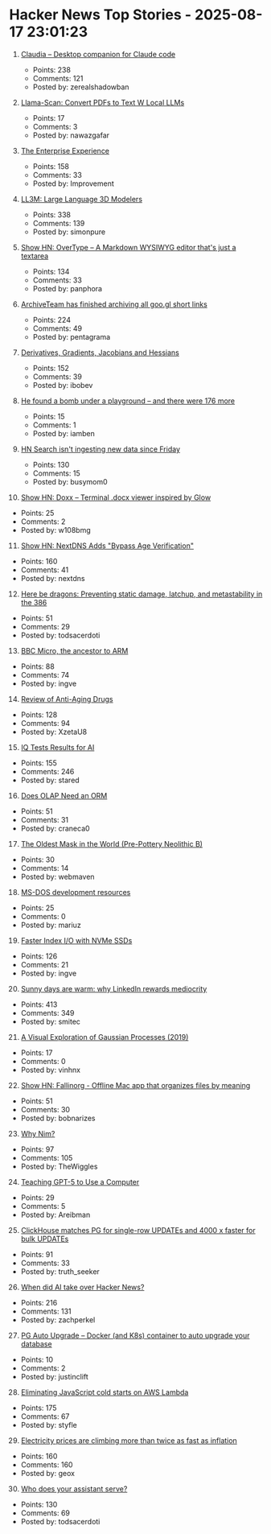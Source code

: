 # Hacker News Top Stories - 2025-08-17 23:01:23

1. [Claudia – Desktop companion for Claude code](https://claudiacode.com/)
   - Points: 238
   - Comments: 121
   - Posted by: zerealshadowban

2. [Llama-Scan: Convert PDFs to Text W Local LLMs](https://github.com/ngafar/llama-scan)
   - Points: 17
   - Comments: 3
   - Posted by: nawazgafar

3. [The Enterprise Experience](https://churchofturing.github.io/the-enterprise-experience.html)
   - Points: 158
   - Comments: 33
   - Posted by: Improvement

4. [LL3M: Large Language 3D Modelers](https://threedle.github.io/ll3m/)
   - Points: 338
   - Comments: 139
   - Posted by: simonpure

5. [Show HN: OverType – A Markdown WYSIWYG editor that's just a textarea](undefined)
   - Points: 134
   - Comments: 33
   - Posted by: panphora

6. [ArchiveTeam has finished archiving all goo.gl short links](https://tracker.archiveteam.org/goo-gl/)
   - Points: 224
   - Comments: 49
   - Posted by: pentagrama

7. [Derivatives, Gradients, Jacobians and Hessians](https://blog.demofox.org/2025/08/16/derivatives-gradients-jacobians-and-hessians-oh-my/)
   - Points: 152
   - Comments: 39
   - Posted by: ibobev

8. [He found a bomb under a playground – and there were 176 more](https://www.bbc.co.uk/news/articles/c36x08jezw5o)
   - Points: 15
   - Comments: 1
   - Posted by: iamben

9. [HN Search isn't ingesting new data since Friday](https://github.com/algolia/hn-search/issues/248)
   - Points: 130
   - Comments: 15
   - Posted by: busymom0

10. [Show HN: Doxx – Terminal .docx viewer inspired by Glow](https://github.com/bgreenwell/doxx)
   - Points: 25
   - Comments: 2
   - Posted by: w108bmg

11. [Show HN: NextDNS Adds "Bypass Age Verification"](undefined)
   - Points: 160
   - Comments: 41
   - Posted by: nextdns

12. [Here be dragons: Preventing static damage, latchup, and metastability in the 386](http://www.righto.com/2025/08/static-latchup-metastability-386.html)
   - Points: 51
   - Comments: 29
   - Posted by: todsacerdoti

13. [BBC Micro, the ancestor to ARM](https://retrogamecoders.com/bbc-micro-the-ancestor-to-a-device-you-are-guaranteed-to-own/)
   - Points: 88
   - Comments: 74
   - Posted by: ingve

14. [Review of Anti-Aging Drugs](https://scienceblog.com/joshmitteldorf/2025/08/17/review-of-anti-aging-drugs/)
   - Points: 128
   - Comments: 94
   - Posted by: XzetaU8

15. [IQ Tests Results for AI](https://www.trackingai.org/home)
   - Points: 155
   - Comments: 246
   - Posted by: stared

16. [Does OLAP Need an ORM](https://clickhouse.com/blog/moosestack-does-olap-need-an-orm)
   - Points: 51
   - Comments: 31
   - Posted by: craneca0

17. [The Oldest Mask in the World (Pre-Pottery Neolithic B)](https://www.imj.org.il/en/collections/334459-0)
   - Points: 30
   - Comments: 14
   - Posted by: webmaven

18. [MS-DOS development resources](https://github.com/SuperIlu/DOSDevelResources/blob/main/README.md)
   - Points: 25
   - Comments: 0
   - Posted by: mariuz

19. [Faster Index I/O with NVMe SSDs](https://www.marginalia.nu/log/a_123_index_io/)
   - Points: 126
   - Comments: 21
   - Posted by: ingve

20. [Sunny days are warm: why LinkedIn rewards mediocrity](https://www.elliotcsmith.com/linkedin-toxic-mediocrity/)
   - Points: 413
   - Comments: 349
   - Posted by: smitec

21. [A Visual Exploration of Gaussian Processes (2019)](https://distill.pub/2019/visual-exploration-gaussian-processes/)
   - Points: 17
   - Comments: 0
   - Posted by: vinhnx

22. [Show HN: Fallinorg - Offline Mac app that organizes files by meaning](https://fallinorg.com/#)
   - Points: 51
   - Comments: 30
   - Posted by: bobnarizes

23. [Why Nim?](https://undefined.pyfy.ch/why-nim)
   - Points: 97
   - Comments: 105
   - Posted by: TheWiggles

24. [Teaching GPT-5 to Use a Computer](https://prava.co/archon/)
   - Points: 29
   - Comments: 5
   - Posted by: Areibman

25. [ClickHouse matches PG for single-row UPDATEs and 4000 x faster for bulk UPDATEs](https://clickhouse.com/blog/update-performance-clickhouse-vs-postgresql)
   - Points: 91
   - Comments: 33
   - Posted by: truth_seeker

26. [When did AI take over Hacker News?](https://zachperk.com/blog/when-did-ai-take-over-hn)
   - Points: 216
   - Comments: 131
   - Posted by: zachperkel

27. [PG Auto Upgrade – Docker (and K8s) container to auto upgrade your database](https://github.com/pgautoupgrade/docker-pgautoupgrade)
   - Points: 10
   - Comments: 2
   - Posted by: justinclift

28. [Eliminating JavaScript cold starts on AWS Lambda](https://goose.icu/lambda/)
   - Points: 175
   - Comments: 67
   - Posted by: styfle

29. [Electricity prices are climbing more than twice as fast as inflation](https://www.npr.org/2025/08/16/nx-s1-5502671/electricity-bill-high-inflation-ai)
   - Points: 160
   - Comments: 160
   - Posted by: geox

30. [Who does your assistant serve?](https://xeiaso.net/blog/2025/who-assistant-serve/)
   - Points: 130
   - Comments: 69
   - Posted by: todsacerdoti

